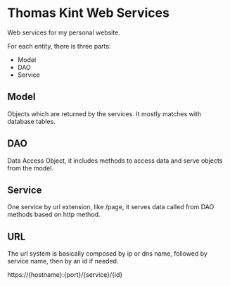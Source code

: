 # Thomas Kint Web Services
Web services for my personal website.

For each entity, there is three parts:
 - Model
 - DAO
 - Service

## Model
Objects which are returned by the services. It mostly matches with database tables.

## DAO
Data Access Object, it includes methods to access data and serve objects from the model.

## Service
One service by url extension, like /page, it serves data called from DAO methods based on http method.

## URL
The url system is basically composed by ip or dns name, followed by service name, then by an id if needed.

https://{hostname}:{port}/{service}/{id}
